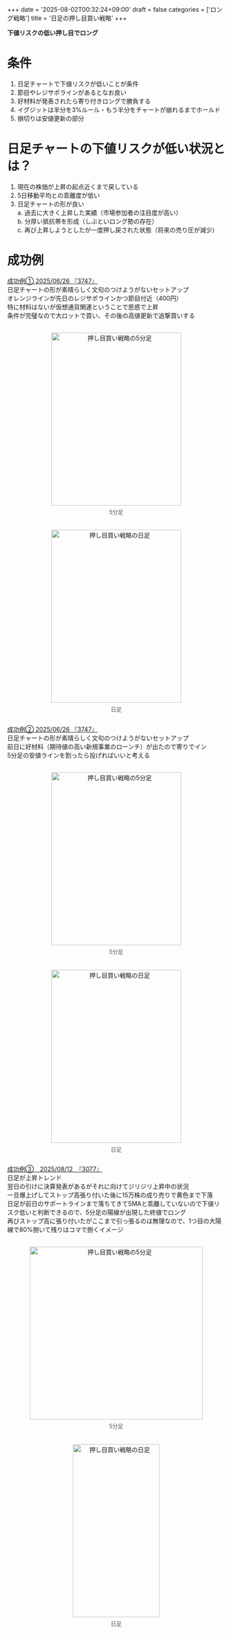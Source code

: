 +++
date = '2025-08-02T00:32:24+09:00'
draft = false
categories = ['ロング戦略']
title = '日足の押し目買い戦略'
+++

<b>下値リスクの低い押し目でロング</b>
<!--more-->

# 条件
1. 日足チャートで下値リスクが低いことが条件
2. 節目やレジサポラインがあるとなお良い
3. 好材料が発表されたら寄り付きロングで勝負する
4. イグジットは半分を3%ルール・もう半分をチャートが崩れるまでホールド
5. 損切りは安値更新の部分

# 日足チャートの下値リスクが低い状況とは？
1. 現在の株価が上昇の起点近くまで戻している
2. 5日移動平均との乖離度が低い
3. 日足チャートの形が良い  
   a. 過去に大きく上昇した実績（市場参加者の注目度が高い）  
   b. 分厚い抵抗帯を形成（しぶといロング勢の存在）  
   c. 再び上昇しようとしたが一度押し戻された状態（将来の売り圧が減少）
# 成功例
<u>成功例① 2025/06/26 『3747』</u>  
日足チャートの形が素晴らしく文句のつけようがないセットアップ  
オレンジラインが先日のレジサポラインかつ節目付近（400円）  
特に材料はないが仮想通貨関連ということで思惑で上昇  
条件が完璧なので大ロットで買い、その後の高値更新で追撃買いする  
<div style="display: flex; gap: 20px; justify-content: center; flex-wrap: wrap; margin-top: 30px;">
<div style="text-align: center;">
<img src="/images/buying on dips/3747/5minutes.png" alt="押し目買い戦略の5分足" width="300" height="400">
<p style="margin-top: 5px; font-size: 0.9em; color: #555;">5分足</p>
</div>
<div style="text-align: center;">
<img src="/images/buying on dips/3747/day.png" alt="押し目買い戦略の日足" width="300" height="400">
<p style="margin-top: 5px; font-size: 0.9em; color: #555;">日足</p>
</div>
</div>

<u>成功例② 2025/06/26 『3747』</u>  
日足チャートの形が素晴らしく文句のつけようがないセットアップ  
前日に好材料（期待値の高い新規事業のローンチ）が出たので寄りでイン  
5分足の安値ラインを割ったら投げればいいと考える
<div style="display: flex; gap: 20px; justify-content: center; flex-wrap: wrap; margin-top: 30px;">
<div style="text-align: center;">
<img src="/images/buying on dips/7694/5minutes.png" alt="押し目買い戦略の5分足" width="300" height="400">
<p style="margin-top: 5px; font-size: 0.9em; color: #555;">5分足</p>
</div>
<div style="text-align: center;">
<img src="/images/buying on dips/7694/day.png" alt="押し目買い戦略の日足" width="300" height="400">
<p style="margin-top: 5px; font-size: 0.9em; color: #555;">日足</p>
</div>
</div>

<u>成功例③　2025/08/12　『3077』</u>  
日足が上昇トレンド  
翌日の引けに決算発表があるがそれに向けてジリジリ上昇中の状況  
一旦爆上げしてストップ高張り付いた後に15万株の成り売りで黄色まで下落  
日足が前日のサポートラインまで落ちてきて5MAと乖離していないので下値リスク低いと判断できるので、5分足の陽線が出現した終値でロング  
再びストップ高に張り付いたがここまで引っ張るのは無理なので、1つ目の大陽線で80%捌いて残りはコマで捌くイメージ  
<div style="display: flex; gap: 20px; justify-content: center; flex-wrap: wrap; margin-top: 30px;">
<div style="text-align: center;">
<img src="/images/buying on dips/3077/0812-5minutes.png" alt="押し目買い戦略の5分足" width="400" height="400">
<p style="margin-top: 5px; font-size: 0.9em; color: #555;">5分足</p>
</div>
<div style="text-align: center;">
<img src="/images/buying on dips/3077/0812-day.png" alt="押し目買い戦略の日足" width="200" height="400">
<p style="margin-top: 5px; font-size: 0.9em; color: #555;">日足</p>
</div>
</div>
